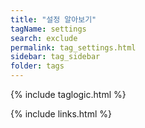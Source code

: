 ```yaml
---
title: "설정 알아보기" 
tagName: settings
search: exclude
permalink: tag_settings.html
sidebar: tag_sidebar
folder: tags
---
```

{% include taglogic.html %}

{% include links.html %}
